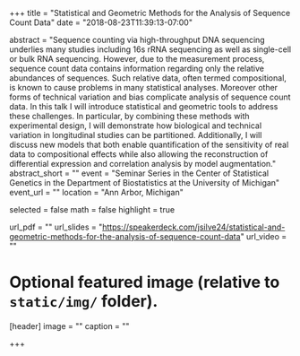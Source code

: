 +++
title = "Statistical and Geometric Methods for the Analysis of Sequence Count Data"
date = "2018-08-23T11:39:13-07:00"

abstract = "Sequence counting via high-throughput DNA sequencing underlies many studies including 16s rRNA sequencing as well as single-cell or bulk RNA sequencing. However, due to the measurement process, sequence count data contains information regarding only the relative abundances of sequences.  Such relative data, often termed compositional, is known to cause problems in many statistical analyses. Moreover other forms of technical variation and bias complicate analysis of sequence count data. In this talk I will introduce statistical and geometric tools to address these challenges. In particular, by combining these methods with experimental design, I will demonstrate how biological and technical variation in longitudinal studies can be partitioned. Additionally, I will discuss new models that both enable quantification of the sensitivity of real data to compositional effects while also allowing the reconstruction of differential expression and correlation analysis by model augmentation."
abstract_short = ""
event = "Seminar Series in the Center of Statistical Genetics in the Department of Biostatistics at the University of Michigan"
event_url = ""
location = "Ann Arbor, Michigan"

selected = false
math = false
highlight = true

url_pdf = ""
url_slides = "https://speakerdeck.com/jsilve24/statistical-and-geometric-methods-for-the-analysis-of-sequence-count-data"
url_video = ""

# Optional featured image (relative to `static/img/` folder).
[header]
image = ""
caption = ""

+++
